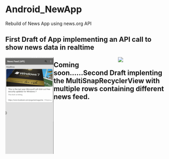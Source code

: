 # Android_NewApp
Rebuild of News App using news.org API

<h2>First Draft of App implementing an API call to show news data in realtime</h2>
<img src="https://github.com/heaslis3-dcu/Android_NewApp/blob/master/arts/FirstDraftApp.gif" align="left" width="30%">

<img src="https://github.com/heaslis3-dcu/Android_NewApp/blob/master/arts/VerticalScroll.gif" align="right" width="30%">

<h2>Coming soon......Second Draft implenting the MultiSnapRecyclerView with multiple rows containing different news feed.</h2>
